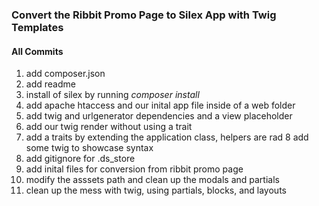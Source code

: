 ### Convert the Ribbit Promo Page to Silex App with Twig Templates

#### All Commits

1. add composer.json
2. add readme
3. install of silex by running *composer install*
4. add apache htaccess and our inital app file inside of a web folder
5. add twig and urlgenerator dependencies and a view placeholder
6. add our twig render without using a trait
7. add a traits by extending the application class, helpers are rad
8 add some twig to showcase syntax
9.  add gitignore for .ds_store
10. add inital files for conversion from ribbit promo page
11. modify the asssets path and clean up the modals and partials
12. clean up the mess with twig, using partials, blocks, and layouts
